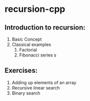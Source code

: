 # recursion-cpp
## Introduction to recursion:
1. Basic Concept
1. Classical examples 
    1. Factorial
    1. Fibonacci series s
 
## Exercises:
1. Adding up elements of an array
1. Recursive linear search
1. Binary search

